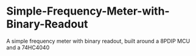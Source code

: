 # Simple-Frequency-Meter-with-Binary-Readout
A simple frequency meter with binary readout, built around a 8PDIP MCU and a 74HC4040
